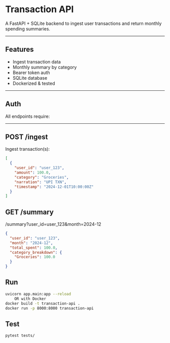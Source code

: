 # Transaction API

A FastAPI + SQLite backend to ingest user transactions and return monthly spending summaries.

---

## Features

- Ingest transaction data
- Monthly summary by category
- Bearer token auth
- SQLite database
- Dockerized & tested

---

## Auth

All endpoints require:

---

## POST /ingest

Ingest transaction(s):

```json
[
  {
    "user_id": "user_123",
    "amount": 100.0,
    "category": "Groceries",
    "narration": "UPI TXN",
    "timestamp": "2024-12-01T10:00:00Z"
  }
]
```
## GET /summary
/summary?user_id=user_123&month=2024-12

```json
{
  "user_id": "user_123",
  "month": "2024-12",
  "total_spent": 100.0,
  "category_breakdown": {
    "Groceries": 100.0
  }
}
```

## Run
```bash
uvicorn app.main:app --reload
    OR with Docker
docker build -t transaction-api .
docker run -p 8000:8000 transaction-api
```

## Test
```bash
pytest tests/
```